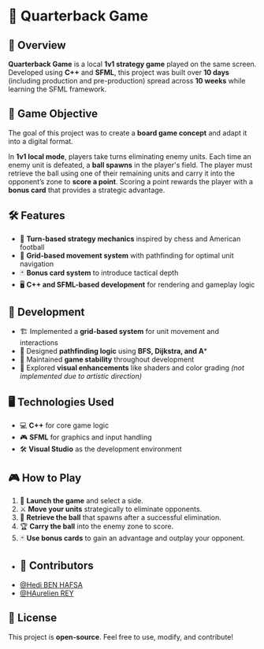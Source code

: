 # 🏈 Quarterback Game

## 📌 Overview  
**Quarterback Game** is a local **1v1 strategy game** played on the same screen. Developed using **C++** and **SFML**, this project was built over **10 days** (including production and pre-production) spread across **10 weeks** while learning the SFML framework.

## 🎯 Game Objective  
The goal of this project was to create a **board game concept** and adapt it into a digital format.

In **1v1 local mode**, players take turns eliminating enemy units. Each time an enemy unit is defeated, a **ball spawns** in the player's field. The player must retrieve the ball using one of their remaining units and carry it into the opponent’s zone to **score a point**. Scoring a point rewards the player with a **bonus card** that provides a strategic advantage.

## 🛠️ Features  
- 🎲 **Turn-based strategy mechanics** inspired by chess and American football  
- 🔳 **Grid-based movement system** with pathfinding for optimal unit navigation  
- 🃏 **Bonus card system** to introduce tactical depth  
- 🖥️ **C++ and SFML-based development** for rendering and gameplay logic  

## 🔨 Development  
- 🏗️ Implemented a **grid-based system** for unit movement and interactions  
- 🧭 Designed **pathfinding logic** using **BFS, Dijkstra, and A***  
- 🔧 Maintained **game stability** throughout development  
- 🎨 Explored **visual enhancements** like shaders and color grading *(not implemented due to artistic direction)*  

## 🖥️ Technologies Used  
- 💻 **C++** for core game logic  
- 🎮 **SFML** for graphics and input handling  
- 🛠️ **Visual Studio** as the development environment  

## 🎮 How to Play  
1. 🏁 **Launch the game** and select a side.  
2. ⚔️ **Move your units** strategically to eliminate opponents.  
3. 🏉 **Retrieve the ball** that spawns after a successful elimination.  
4. 🏆 **Carry the ball** into the enemy zone to score.  
5. 🃏 **Use bonus cards** to gain an advantage and outplay your opponent.  


- ## 👥 Contributors  
- [@Hedi BEN HAFSA](https://github.com/Qualqun)
- [@HAurelien REY](https://github.com/Epharos)    

## 📜 License  
This project is **open-source**. Feel free to use, modify, and contribute!  

